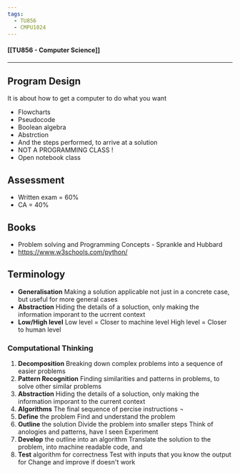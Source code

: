 ```yaml
---
tags:
  - TU856
  - CMPU1024
---
```

#### [[TU856 - Computer Science]]

---

## Program Design
It is about how to get a computer to do what you want
- Flowcharts
- Pseudocode
- Boolean algebra
- Abstrction
- And the steps performed, to arrive at a solution
- NOT A PROGRAMMING CLASS !
- Open notebook class

## Assessment
- Written exam = 60%
- CA = 40%

## Books
- Problem solving and Programming Concepts - Sprankle and Hubbard
- https://www.w3schools.com/python/

## Terminology
- **Generalisation**
  Making a solution applicable not just in a concrete case, but useful for more general cases
- **Abstraction**
  Hiding the details of a soluction, only making the information imporant to the ucrrent context
- **Low/High level**
  Low level = Closer to machine level
  High level = Closer to human level

### Computational Thinking
1. **Decomposition**
   Breaking down complex problems into a sequence of easier problems
2. **Pattern Recognition**
   Finding similarities and patterns in problems, to solve other similar problems
3. **Abstraction**
   Hiding the details of a soluction, only making the information imporant to the current context
4. **Algorithms**
   The final sequence of percise instructions
¬
1. **Define** the problem
	Find and understand the problem
2. **Outline** the solution
	Divide the problem into smaller steps
	Think of anologies and patterns, have I seen 
	Experiment
3. **Develop** the outline into an algorithm
	Translate the solution to the problem, into machine readable code, and 
4. **Test** algorithm for correctness
	Test with inputs that you know the output for
	Change and improve if doesn't work



